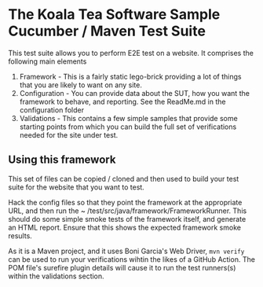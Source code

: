 # The Koala Tea Software Sample Cucumber / Maven Test Suite

This test suite allows you to perform E2E test on a website. It comprises the following main elements

1. Framework - This is a fairly static lego-brick providing a lot of things that you are likely to want on any site.
2. Configuration - You can provide data about the SUT, how you want the framework to behave, and reporting. See the
   ReadMe.md in the configuration folder
3. Validations - This contains a few simple samples that provide some starting points from which you can build the full
   set of verifications needed for the site under test.

## Using this framework

This set of files can be copied / cloned and then used to build your test suite for the website that you want to test.

Hack the config files so that they point the framework at the appropriate URL, and then run the ~
/test/src/java/framework/FrameworkRunner. This should do some simple smoke tests of the framework itself, and generate
an HTML report. Ensure that this shows the expected framework smoke results.

As it is a Maven project, and it uses Boni Garcia's Web Driver, `mvn verify` can be used to run your verifications
wihtin the likes of a GitHub Action. The POM file's surefire plugin details will cause it to run the test runners(s)
within the validations section.
